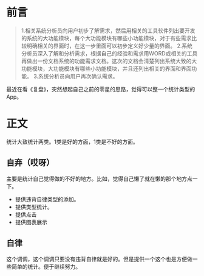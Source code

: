 # 前言
> 1.相关系统分析员向用户初步了解需求，然后用相关的工具软件列出要开发的系统的大功能模块，每个大功能模块有哪些小功能模块，对于有些需求比较明确相关的界面时，在这一步里面可以初步定义好少量的界面。
> 2.系统分析员深入了解和分析需求，根据自己的经验和需求用WORD或相关的工具再做出一份文档系统的功能需求文档。这次的文档会清楚列出系统大致的大功能模块，大功能模块有哪些小功能模块，并且还列出相关的界面和界面功能。
> 3.系统分析员向用户再次确认需求。

最近在看《复盘》，突然想起自己之前的零星的思路，觉得可以整一个统计类型的App。
# 正文
统计大致统计两类。1类是好的方面，1类是不好的方面。
## 自弃（哎呀）
主要是统计自己觉得做的不好的地方。比如，觉得自己懒了就在懒的那个地方点一下。
* 提供违背自律类型的添加。
* 提供类型统计。
* 提供点击
* 提供图表展示
## 自律
这个调调，这个调调只要没有违背自律就是好的。但是提供一个这个也是方便做一些简单的统计。便于继续努力。

